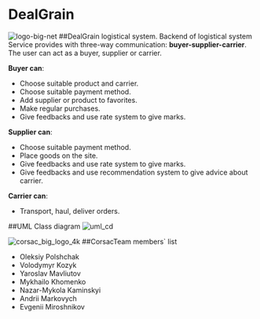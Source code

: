 # DealGrain

![logo-big-net](https://cloud.githubusercontent.com/assets/14862632/14582806/becfa1d6-0417-11e6-8376-57ded3c0c231.png)
##DealGrain logistical system.
Backend of logistical system
Service provides with three-way communication: **buyer-supplier-carrier**.
The user can act as a buyer, supplier or carrier.

**Buyer can**:
* Choose suitable product and carrier.
* Choose suitable payment method.
* Add supplier or product to favorites.
* Make regular purchases.
* Give feedbacks and use rate system to give marks.

**Supplier can**:
* Choose suitable payment method.
* Place goods on the site.
* Give feedbacks and use rate system to give marks.
* Give feedbacks and use recommendation system to give advice about carrier.

**Carrier can**:
* Transport, haul, deliver orders.

##UML Class diagram
![uml_cd](https://cloud.githubusercontent.com/assets/14862632/14589122/2a2703d6-04e3-11e6-8f0d-c3d5b9873523.png)


![corsac_big_logo_4k](https://cloud.githubusercontent.com/assets/14862632/14589192/a379100c-04e4-11e6-863a-5d44b3473ce6.png)
##CorsacTeam members` list
* Oleksiy Polshchak
* Volodymyr Kozyk
* Yaroslav Mavliutov
* Mykhailo Khomenko
* Nazar-Mykola Kaminskyi
* Andrii Markovych
* Evgenii Miroshnikov
